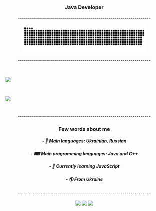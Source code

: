 <h3 align="center">Java Developer</h3>
<p align="center">------------------------------------------------------------------</p>
<p align="center">
<img width="400" src="github-snake.svg" alt="snake"/>
</p>
<p align="center">------------------------------------------------------------------</p>

<h1 align="center"> </h1>

<a href="https://github.com/anuraghazra/github-readme-stats">
  <img align="middle" src="https://github-readme-stats.vercel.app/api/top-langs/?username=WhiteWhess&theme=apprentice" />
</a>

<h1 align="center"> </h1>

<a href="https://github.com/anuraghazra/github-readme-stats">
  <img align="middle" src="https://github-readme-stats.vercel.app/api?username=WhiteWhess&show_icons=true&theme=apprentice" />
</a>

<h1 align="center"> </h1>
<p align="center">------------------------------------------------------------------</p>
<h3 align="center"> Few words about me </h3>
<h5 align="center"> - 💬 Main languages: Ukrainian, Russian </h5>
<h5 align="center"> - ⌨ Main programming languages: Java and C++ </h5>
<h5 align="center"> - 🌱 Currently learning JavaScript </h5>
<h5 align="center"> - 🌎 From Ukraine </h5>
<p align="center">------------------------------------------------------------------</p>
<p align="center">
 <a href="https://www.youtube.com/channel/UCCjFnX25841SiCLXMmR079g"><img src="https://img.shields.io/badge/-YouTube-red?style=flat&logo=YouTube&logoColor=white"/></a>
 <a href="https://tlgg.ru/whitewhess"><img src="https://img.shields.io/badge/-Telegram-blue?style=flat&logo=Telegram&logoColor=white" /></a>
 <a href="https://pastebin.com/raw/aXquGKJ0"><img src="https://img.shields.io/badge/-Discord-lightgrey?style=flat&logo=Discord&logoColor=white" /></a>
 <br>
</p>


